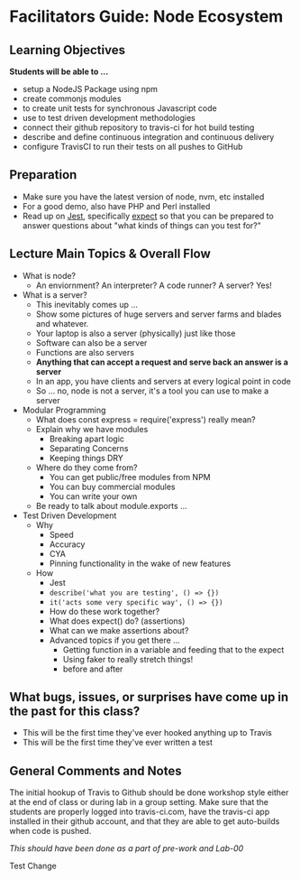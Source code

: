 # Facilitators Guide: Node Ecosystem

## Learning Objectives
**Students will be able to ...**

* setup a NodeJS Package using npm
* create commonjs modules
* to create unit tests for synchronous Javascript code
* use to test driven development methodologies
* connect their github repository to travis-ci for hot build testing
* describe and define continuous integration and continuous delivery
* configure TravisCI to run their tests on all pushes to GitHub


## Preparation
* Make sure you have the latest version of node, nvm, etc installed
* For a good demo, also have PHP and Perl installed
* Read up on [Jest](https://jestjs.io/docs/en/getting-started), specifically [expect](https://jestjs.io/docs/en/expect) so that you can be prepared to answer questions about "what kinds of things can you test for?"
 
## Lecture Main Topics & Overall Flow
* What is node?
  * An enviornment? An interpreter? A code runner? A server? Yes!
* What is a server?
  * This inevitably comes up ...
  * Show some pictures of huge servers and server farms and blades and whatever.
  * Your laptop is also a server (physically) just like those
  * Software can also be a server
  * Functions are also servers
  * **Anything that can accept a request and serve back an answer is a server**
  * In an app, you have clients and servers at every logical point in code
  * So ... no, node is not a server, it's a tool you can use to make a server
* Modular Programming
  * What does const express = require('express') really mean?
  * Explain why we have modules
    * Breaking apart logic
    * Separating Concerns
    * Keeping things DRY
  * Where do they come from?
    * You can get public/free modules from NPM
    * You can buy commercial modules
    * You can write your own
  * Be ready to talk about module.exports ...
* Test Driven Development
  * Why
    * Speed
    * Accuracy
    * CYA
    * Pinning functionality in the wake of new features
  * How
    * Jest
    * `describe('what you are testing', () => {})`
    * `it('acts some very specific way', () => {})`
    * How do these work together?
    * What does expect() do? (assertions)
    * What can we make assertions about?
    * Advanced topics if you get there ...
      * Getting function in a variable and feeding that to the expect
      * Using faker to really stretch things!
      * before and after

## What bugs, issues, or surprises have come up in the past for this class?
* This will be the first time they've ever hooked anything up to Travis
* This will be the first time they've ever written a test

## General Comments and Notes
The initial hookup of Travis to Github should be done workshop style either at the end of class or during lab in a group setting.  Make sure that the students are properly logged into travis-ci.com, have the travis-ci app installed in their github account, and that they are able to get auto-builds when code is pushed.

*This should have been done as a part of pre-work and Lab-00*

Test Change

